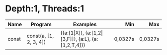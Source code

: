# Depth:1, Threads:1
Name | Program | Examples | Min | Max
--- | --- | --- | ---: | ---:
const | const(a, [1, 2, 3, 4]) | {{a:[1\|X]}, {a:[1,2\|[3,F]]}, {a:L}, {a:[1,2,T,4]}} | 0,0327s | 0,0327s
